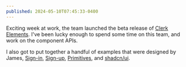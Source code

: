 ```yaml
---
published: 2024-05-10T07:45:33-0400
---
```


Exciting week at work, the team launched the beta release of [Clerk Elements](https://clerk.com/changelog/2024-05-02-elements-beta). I've been lucky enough to spend some time on this team, and work on the component APIs.

I also got to put together a handful of examples that were designed by James, [Sign-in](https://clerk.com/docs/elements/examples/sign-in), [Sign-up](https://clerk.com/docs/elements/examples/sign-up), [Primitives](https://clerk.com/docs/elements/examples/primitives), and [shadcn/ui](https://clerk.com/docs/elements/examples/shadcn-ui).
